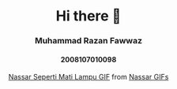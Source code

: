 <h1 align="center">Hi there 👋</h1>
<h3 align="center">Muhammad Razan Fawwaz</h3>
<h4 align="center">2008107010098</h4>

<div align="center" class="tenor-gif-embed" data-postid="19395472" data-share-method="host" data-width="100%" data-aspect-ratio="1.7785714285714287"><a href="https://tenor.com/view/nassar-seperti-mati-lampu-ya-sayang-gif-19395472">Nassar Seperti Mati Lampu GIF</a> from <a href="https://tenor.com/search/nassar-gifs">Nassar GIFs</a></div><script type="text/javascript" async src="https://tenor.com/embed.js"></script>
<!--
**razanfawwaz/razanfawwaz** is a ✨ _special_ ✨ repository because its `README.md` (this file) appears on your GitHub profile.

Here are some ideas to get you started:

- 🔭 I’m currently working on ...
- 🌱 I’m currently learning ...
- 👯 I’m looking to collaborate on ...
- 🤔 I’m looking for help with ...
- 💬 Ask me about ...
- 📫 How to reach me: ...
- 😄 Pronouns: ...
- ⚡ Fun fact: ...
-->
